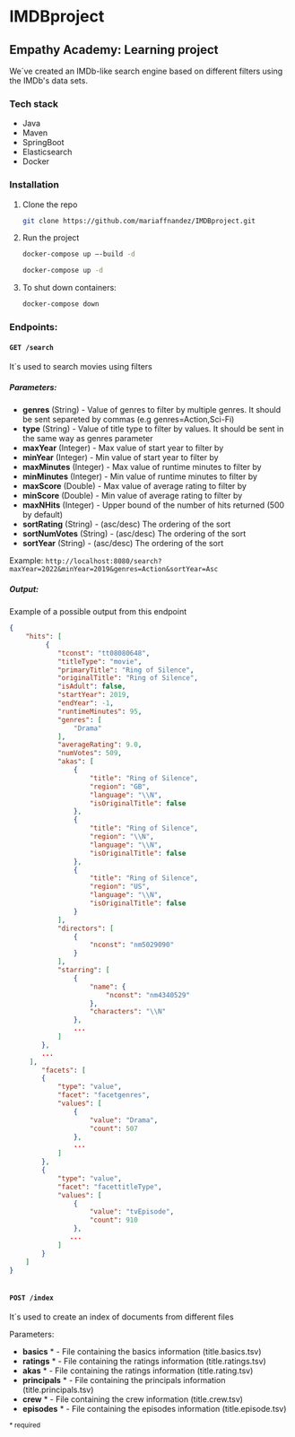# IMDBproject

## Empathy Academy: Learning project
We´ve created an IMDb-like search engine based on different filters using the IMDb's data sets. 

### Tech stack 
- Java
- Maven
- SpringBoot
- Elasticsearch
- Docker

### Installation

1. Clone the repo 
   ```sh
   git clone https://github.com/mariaffnandez/IMDBproject.git

   ```
   
2. Run the project
   ```sh
   docker-compose up –-build -d

   ```
    ```sh
   docker-compose up -d

   ```
3. To shut down containers:
   ```sh
   docker-compose down

   ```


### Endpoints:

#### `GET /search`
It´s used to search movies using filters

##### Parameters:
- **genres** (String) - Value of genres to filter by multiple genres. It should be sent separeted by commas (e.g genres=Action,Sci-Fi)  
- **type** (String) - Value of title type to filter by values. It should be sent in the same way as genres parameter 
- **maxYear** (Integer) - Max value of start year to filter by 
- **minYear** (Integer) - Min value of start year to filter by
- **maxMinutes** (Integer) - Max value of runtime minutes to filter by
- **minMinutes** (Integer) - Min value of runtime minutes to filter by
- **maxScore** (Double) - Max value of average rating to filter by
- **minScore** (Double) - Min value of average rating to filter by
- **maxNHits**  (Integer)  - Upper bound of the number of hits returned (500 by default)
- **sortRating** (String) - (asc/desc) The ordering of the sort 
- **sortNumVotes** (String) - (asc/desc) The ordering of the sort 
- **sortYear** (String) - (asc/desc) The ordering of the sort 


Example: `http://localhost:8080/search?maxYear=2022&minYear=2019&genres=Action&sortYear=Asc`

##### Output: 
Example of a possible output from this endpoint

```json
{
    "hits": [
         {
            "tconst": "tt08080648",
            "titleType": "movie",
            "primaryTitle": "Ring of Silence",
            "originalTitle": "Ring of Silence",
            "isAdult": false,
            "startYear": 2019,
            "endYear": -1,
            "runtimeMinutes": 95,
            "genres": [
                "Drama"
            ],
            "averageRating": 9.0,
            "numVotes": 509,
            "akas": [
                {
                    "title": "Ring of Silence",
                    "region": "GB",
                    "language": "\\N",
                    "isOriginalTitle": false
                },
                {
                    "title": "Ring of Silence",
                    "region": "\\N",
                    "language": "\\N",
                    "isOriginalTitle": false
                },
                {
                    "title": "Ring of Silence",
                    "region": "US",
                    "language": "\\N",
                    "isOriginalTitle": false
                }
            ],
            "directors": [
                {
                    "nconst": "nm5029090"
                }
            ],
            "starring": [
                {
                    "name": {
                        "nconst": "nm4340529"
                    },
                    "characters": "\\N"
                },
                ...
            ]
        },
        ...
     ],
        "facets": [
        {
            "type": "value",
            "facet": "facetgenres",
            "values": [
                {
                    "value": "Drama",
                    "count": 507
                },
                ...
            ]
        },
        {
            "type": "value",
            "facet": "facettitleType",
            "values": [
                {
                    "value": "tvEpisode",
                    "count": 910
                },
               ...
            ]
        }
    ]
}
        

```
 
#### `POST /index`
It´s used to create an index of documents from different files

Parameters:
- **basics** * - File containing the basics information (title.basics.tsv)
- **ratings** * - File containing the ratings information (title.ratings.tsv)
- **akas** * - File containing the ratings information (title.rating.tsv)
- **principals** * - File containing the principals information (title.principals.tsv)
- **crew** * - File containing the crew information (title.crew.tsv)
- **episodes** * - File containing the episodes information (title.episode.tsv)

<sub>* required </sub>
